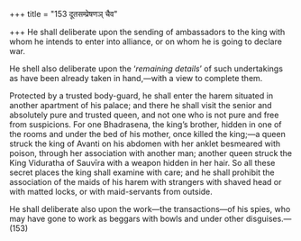 +++
title = "153 दूतसम्प्रेषणञ् चैव"

+++
He shall deliberate upon the sending of ambassadors to the king with
whom he intends to enter into alliance, or on whom he is going to
declare war.

He shell also deliberate upon the ‘*remaining details*’ of such
undertakings as have been already taken in hand,—with a view to complete
them.

Protected by a trusted body-guard, he shall enter the harem situated in
another apartment of his palace; and there he shall visit the senior and
absolutely pure and trusted queen, and not one who is not pure and free
from suspicions. For one Bhadrasena, the king’s brother, hidden in one
of the rooms and under the bed of his mother, once killed the king;—a
queen struck the king of Avanti on his abdomen with her anklet besmeared
with poison, through her association with another man; another queen
struck the King Viduratha of Sauvīra with a weapon hidden in her hair.
So all these secret places the king shall examine with care; and he
shall prohibit the association of the maids of his harem with strangers
with shaved head or with matted locks, or with maid-servants from
outside.

He shall deliberate also upon the work—the transactions—of his spies,
who may have gone to work as beggars with bowls and under other
disguises.—(153)


